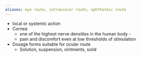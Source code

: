 ```yaml
---
aliases: eye route, intraocular route, ophthalmic route
---
```

- local or systemic action
- Cornea 
	- one of the highest nerve densities in the human body -
	- pain and discomfort even at low thresholds of stimulation
- Dosage forms suitable for ocular route 
	- Solution, suspension, ointments, solid